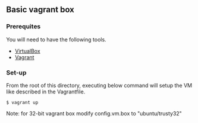 ## Basic vagrant box

### Prerequites

You will need to have the following tools.

* [VirtualBox](https://www.virtualbox.org)
* [Vagrant](https://www.vagrantup.com/)

### Set-up

From the root of this directory, executing below command will setup the VM like described in the Vagrantfile.

```shellscript
$ vagrant up
```

Note: for 32-bit vagrant box modify config.vm.box to "ubuntu/trusty32"